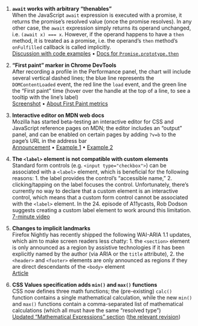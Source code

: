 1. **`await` works with arbitrary “thenables”**  
When the JavaScript `await` expression is executed with a promise, it returns the promise’s resolved value (once the promise resolves). In any other case, the `await` expression simply returns its operand unchanged, i.e. `(await x) === x`. However, if the operand happens to have a `then` method, it is treated as a promise, i.e. the operand’s `then` method’s `onFulfilled` callback is called implicitly.  
[Discussion with code examples](https://twitter.com/rauschma/status/902210899796221957) • [Docs for `Promise.prototype.then`](https://developer.mozilla.org/en-US/docs/Web/JavaScript/Reference/Global_Objects/Promise/then)

1. **“First paint” marker in Chrome DevTools**  
After recording a profile in the Performance panel, the chart will include several vertical dashed lines; the blue line represents the `DOMContentLoaded` event, the red line the `load` event, and the green line the “First paint” time (hover over the handle at the top of a line, to see a tooltip with the line’s label)  
[Screenshot](https://twitter.com/HenriHelvetica/status/902593824832311296) • [About First Paint metrics](https://webplatform.news/issues/2017-05-31#first-paint-metrics)

1. **Interactive editor on MDN web docs**  
Mozilla has started beta-testing an interactive editor for CSS and JavaScript reference pages on MDN; the editor includes an “output” panel, and can be enabled on certain pages by adding `?v=b` to the page’s URL in the address bar  
[Announcement](https://discourse.mozilla.org/t/interactive-editors-in-beta/18548/16) • [Example 1](https://developer.mozilla.org/en-US/docs/Web/CSS/box-shadow?v=b) • [Example 2](https://developer.mozilla.org/en-US/docs/Web/JavaScript/Reference/Global_Objects/Array/Reduce?v=b)

1. **The `<label>` element is not compatible with custom elements**  
Standard form controls (e.g. `<input type="checkbox">`) can be associated with a `<label>` element, which is beneficial for the following reasons: 1. the label provides the control’s “accessible name,” 2. clicking/tapping on the label focuses the control. Unfortunately, there’s currently no way to declare that a custom element is an interactive control, which means that a custom form control cannot be associated with the `<label>` element. In the 24. episode of A11ycasts, Rob Dodson suggests creating a custom label element to work around this limitation.  
[7-minute video](https://www.youtube.com/watch?v=7a6bLXw2lqQ)

1. **Changes to implicit landmarks**  
Firefox Nightly has recently shipped the following WAI-ARIA 1.1 updates, which aim to make screen readers less chatty: 1. the `<section>` element is only announced as a region by assistive technologies if it has been explicitly named by the author (via ARIA or the `title` attribute), 2. the `<header>` and `<footer>` elements are only announced as regions if they are direct descendants of the `<body>` element  
[Article](https://www.marcozehe.de/2017/08/30/firefox-57-will-less-chatty-screen-readers-situations/)

1. **CSS Values specification adds `min()` and `max()` functions**  
CSS now defines three math functions; the (pre-existing) `calc()` function contains a single mathematical calculation, while the new `min()` and `max()` functions contain a comma-separated list of mathematical calculations (which all must have the same “resolved type”)  
[Updated “Mathematical Expressions” section](https://drafts.csswg.org/css-values-4/#calc-notation) ([the relevant revision](https://github.com/w3c/csswg-drafts/commit/371d0a1e60e8a2045393fc4db2f1110b9418b2f2))
